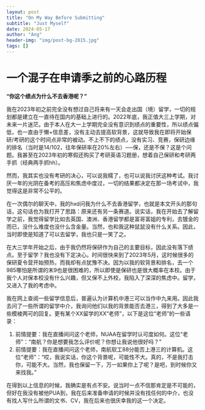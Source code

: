 ```yaml
---
layout: post
title: "On My Way Before Submitting"
subtitle: "Just Myself"
date: 2024-05-17
author: "Ang"
header-img: "img/post-bg-2015.jpg"
tags: []
---
```


# 一个混子在申请季之前的心路历程

**“你这个绩点为什么不去香港呢？”**	

我在2023年初之前完全没有想过自己将来有一天会走出国（境）留学，一切的规划都是建立在一直待在国内的基础上进行的。2022年底，我正值大三上学期，对未来一片迷茫。由于本人在大一上学期完全没有意识到绩点的重要性，所以绩点偏低，也一直由于懒+信息差，没有主动去提高软背景，这就导致我在即将开始保研/考研的这个时间点非常的被动。不上不下的绩点，没有实习、竞赛，保研边缘的排名（当时是14/102，往年保研率在20%左右）──保，还是不保？这是个问题。我甚至在2023年初的寒假还购买了考研英语习题册，想着自己保研和考研两手抓（经典两手抓hh）。

然而，我其实也没有考研的决心，可以说我糯了，也可以说我讨厌这种考试。我讨厌一年的光阴在备考的高压和焦虑中度过，一切的结果都决定在那一场考试中，我觉得这是非常不公平的。

在一次偶尔的聊天中，我的hxd问我为什么不去香港留学，也就是本文开头的那句话，这句话也为我打开了思路：原来还有另一条赛道。说实话，我在开始去了解留学之前，我觉得留学比如去英国、澳洲、香港留学都是富哥富姐的专利，去镀金的而已，没什么难度也没什么含金量。当然，也和我这种鼠鼠没有什么关系。因此，当时即使是知道了可以去留学，我也只是一笑了之。

在大三学年开始之后，由于我仍然将保研作为自己的主要目标，因此没有落下绩点。至于留学？我也没有下定决心。时间很快来到了2023年5月，这时候很多的保研夏令营开始预热，而我却有点犹豫不决。因为以我的软背景和排名，去一个985哪怕是所谓的末9也是很困难的，所以即使是保研也是很大概率在本校。由于我个人对保本校没有什么兴趣，但又保不上外校，我陷入了深深的焦虑中。留学，又进入了我的考虑中。

我在网上查阅一些留学信息后，普遍认为计算机中港三可以当作中九来用。因此我去问了一些所谓的留学中介，我询问他们以我的背景能否去港三，得到了大多是一些模棱两可的回复。更有某个XX留学的XX“老师”，以下是这位“老师”的一些语录：

1. 前情提要：我在直播间问这个老师，NUAA在留学时认可度如何。这位“老师”：“南航？你是想要我怎么评价呢？你想让我说他很好吗？”
2. 前情提要：我在直播间问这个老师，南航软工88分能否上港三的计算机。这位“老师”：“哎，我说实话，你这个背景呢，可能性不大。真的，不是我打击你，可能不大。当然，我也保留一下，万一如果你上了呢？是吧，到时候你又来找我。”

在得到以上信息的时候，我确实是有点不安。说当时一点不信那肯定是不可能的，但好在我没有被他PUA到，我在后来准备申请的时候并没有找任何的中介，也没有找人写什么所谓的文书、CV，我在后来也很庆幸我的这一个决定。
